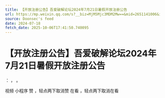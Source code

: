 ```yaml
---
title: 【开放注册公告】吾爱破解论坛2024年7月21日暑假开放注册公告
url: https://mp.weixin.qq.com/s?__biz=MjM5Mjc3MDM2Mw==&mid=2651141006&idx=1&sn=b0387dbb5b14eb8165cd82ab00e847b1
source: Doonsec's feed
date: 2024-07-18
fetch_date: 2025-10-06T17:41:50.740095
---
```


# 【开放注册公告】吾爱破解论坛2024年7月21日暑假开放注册公告

：
，
。

视频
小程序
赞
，轻点两下取消赞
在看
，轻点两下取消在看